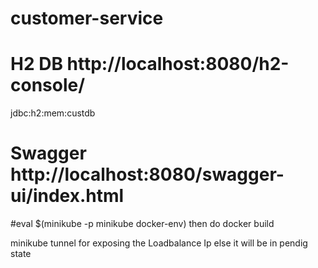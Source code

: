# customer-service

# H2 DB http://localhost:8080/h2-console/
  jdbc:h2:mem:custdb

# Swagger http://localhost:8080/swagger-ui/index.html


#eval $(minikube -p minikube docker-env)
then do docker build

minikube tunnel for exposing the Loadbalance Ip else it will be in pendig state


